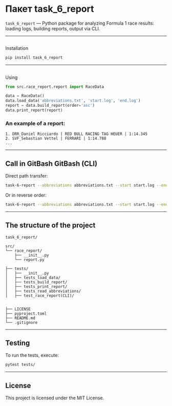 # Пакет task_6_report

`task_6_report` — Python package for analyzing Formula 1 race results: loading logs, building reports, output via CLI.

---

## 
Installation

```bash
pip install task_6_report
```

---

## 
Using

```python
from src.race_report.report import RaceData

data = RaceData()
data.load_data('abbreviations.txt', 'start.log', 'end.log')
report = data.build_report(order='asc')
data.print_report(report)
```

### An example of a report:

```
1. DRR_Daniel Ricciardo | RED BULL RACING TAG HEUER | 1:14.345
2. SVF_Sebastian Vettel | FERRARI | 1:14.788
...
```

---

## Call in GitBash GitBash (CLI)

Direct path transfer:

```bash
task-6-report --abbreviations abbreviations.txt --start start.log --end end.log --order asc
```

Or in reverse order:

```bash
task-6-report --abbreviations abbreviations.txt --start start.log --end end.log --order desc
```

---

## The structure of the project

```
task_6_report/

src/
└── race_report/
    ├── __init__.py
    └── report.py

├── tests/
│   ├── __init__.py
│   ├── tests_load_data/
│   ├── tests_build_report/
│   ├── tests_print_report/
│   ├── tests_read_abbreviations/
│   ├── test_race_report(CLI)/


├── LICENSE
├── pyproject.toml
├── README.md
└── .gitignore
```

---

## Testing

To run the tests, execute:

```bash
pytest tests/
```

---

## License

This project is licensed under the MIT License.